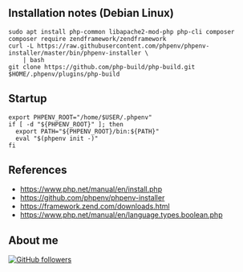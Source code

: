 ## Installation notes (Debian Linux)

```shell
sudo apt install php-common libapache2-mod-php php-cli composer
composer require zendframework/zendframework
curl -L https://raw.githubusercontent.com/phpenv/phpenv-installer/master/bin/phpenv-installer \
    | bash
git clone https://github.com/php-build/php-build.git $HOME/.phpenv/plugins/php-build
```

## Startup

```shell
export PHPENV_ROOT="/home/$USER/.phpenv"
if [ -d "${PHPENV_ROOT}" ]; then
  export PATH="${PHPENV_ROOT}/bin:${PATH}"
  eval "$(phpenv init -)"
fi
```

## References

-   https://www.php.net/manual/en/install.php
-   https://github.com/phpenv/phpenv-installer
-   https://framework.zend.com/downloads.html
-   https://www.php.net/manual/en/language.types.boolean.php

## About me

[![GitHub followers](https://img.shields.io/github/followers/jesperancinha.svg?label=Jesperancinha&style=for-the-badge&logo=github&color=grey "GitHub")](https://github.com/jesperancinha)
